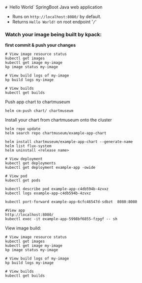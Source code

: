 `# `Hello World` SpringBoot Java web application
- Runs on `http://localhost:8080/` by default.
- Returns `Hello World!` on root endpoint '`/`'

### Watch your image being built by kpack:
**first commit & push your changes**
```aidl
# View image resource status
kubectl get images
kubectl get image my-image
kp image status my-image

# View build logs of my-image
kp build logs my-image

# View builds
kubectl get builds
```

Push app chart to chartmuseum
```aidl
helm cm-push chart/ chartmuseum
```
Install your chart from chartmuseum onto the cluster
```aidl
helm repo update
helm search repo chartmuseum/example-app-chart

helm install chartmuseum/example-app-chart --generate-name
helm list flux-system
helm uninstall <release name>

# View deployment
kubectl get deployments
kubectl get deployment example-app -owide

# View pod 
kubectl get pods

kubectl describe pod example-app-c4db594b-4zvxz
kubectl logs example-app-c4db594b-4zvxz

kubectl port-forward example-app-6cfc46547d-sdbzt  8080:8080

#View app 
http://localhost:8080/
kubectl exec -it example-app-5998bf6855-fzpgf -- sh

```

View image build:
```aidl
# View image resource status
kubectl get images
kubectl get image my-image
kp image status my-image

# View build logs of my-image
kp build logs my-image

# View builds
kubectl get builds
```